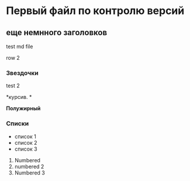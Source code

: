 # Первый файл по контролю версий
## еще немнного заголовков


test md file

row 2

### Звездочки
test 2

*курсив. *

**Полужирный**

### Списки
* список 1
* список 2
* список 3

1. Numbered
2. numbered 2
3. Numbered 3
